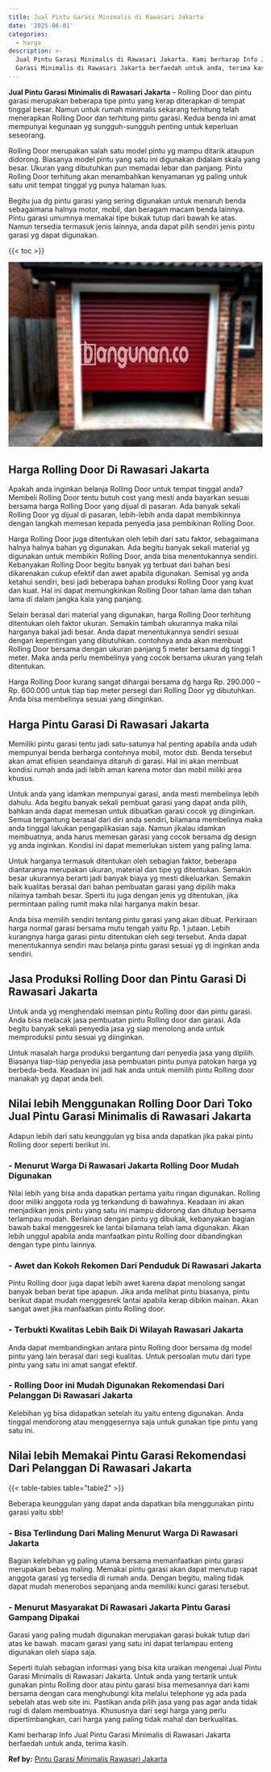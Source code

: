 ```yaml
---
title: Jual Pintu Garasi Minimalis di Rawasari Jakarta
date: '2025-06-01'
categories:
  - harga
description: >-
  Jual Pintu Garasi Minimalis di Rawasari Jakarta. Kami berharap Info Jual Pintu
  Garasi Minimalis di Rawasari Jakarta berfaedah untuk anda, terima kasih....
---
```


**Jual Pintu Garasi Minimalis di Rawasari Jakarta** – Rolling Door dan pintu garasi merupakan beberapa tipe pintu yang kerap diterapkan di tempat tinggal besar. Namun untuk rumah minimalis sekarang terhitung telah menerapkan Rolling Door dan terhitung pintu garasi. Kedua benda ini amat mempunyai kegunaan yg sungguh-sungguh penting untuk keperluan seseorang.

Rolling Door merupakan salah satu model pintu yg mampu ditarik ataupun didorong. Biasanya model pintu yang satu ini digunakan didalam skala yang besar. Ukuran yang dibutuhkan pun memadai lebar dan panjang. Pintu Rolling Door terhitung akan menambahkan kenyamanan yg paling untuk satu unit tempat tinggal yg punya halaman luas.

Begitu jua dg pintu garasi yang sering digunakan untuk menaruh benda sebagaimana halnya motor, mobil, dan beragam macam benda lainnya. Pintu garasi umumnya memakai tipe bukak tutup dari bawah ke atas. Namun tersedia termasuk jenis lainnya, anda dapat pilih sendiri jenis pintu garasi yg dapat digunakan.

{{< toc >}}

![Jual Pintu Garasi Minimalis di Rawasari Jakarta](/images/pintu-garasi-31.png)

## Harga Rolling Door Di Rawasari Jakarta

Apakah anda inginkan belanja Rolling Door untuk tempat tinggal anda? Membeli Rolling Door tentu butuh cost yang mesti anda bayarkan sesuai bersama harga Rolling Door yang dijual di pasaran. Ada banyak sekali Rolling Door yg dijual di pasaran, lebih-lebih anda dapat membikinnya dengan langkah memesan kepada penyedia jasa pembikinan Rolling Door.

Harga Rolling Door juga ditentukan oleh lebih dari satu faktor, sebagaimana halnya halnya bahan yg digunakan. Ada begitu banyak sekali material yg digunakan untuk membikin Rolling Door, anda bisa menentukannya sendiri. Kebanyakan Rolling Door begitu banyak yg terbuat dari bahan besi dikarenakan cukup efektif dan awet apabila digunakan. Semisal yg anda ketahui sendiri, besi jadi beberapa bahan produksi Rolling Door yang kuat dan kuat. Hal ini dapat memungkinkan Rolling Door tahan lama dan tahan lama di dalam jangka kala yang panjang.

Selain berasal dari material yang digunakan, harga Rolling Door terhitung ditentukan oleh faktor ukuran. Semakin tambah ukurannya maka nilai harganya bakal jadi besar. Anda dapat menentukannya sendiri sesuai dengan kepentingan yang dibutuhkan. contohnya anda akan membuat Rolling Door bersama dengan ukuran panjang 5 meter bersama dg tinggi 1 meter. Maka anda perlu membelinya yang cocok bersama ukuran yang telah ditentukan.

Harga Rolling Door kurang sangat dihargai bersama dg harga Rp. 290.000 – Rp. 600.000 untuk tiap tiap meter persegi dari Rolling Door yg dibutuhkan. Anda bisa membelinya sesuai yang diinginkan.

## Harga Pintu Garasi Di Rawasari Jakarta

Memiliki pintu garasi tentu jadi satu-satunya hal penting apabila anda udah mempunyai benda berharga contohnya mobil, motor dsb. Benda tersebut akan amat efisien seandainya ditaruh di garasi. Hal ini akan membuat kondisi rumah anda jadi lebih aman karena motor dan mobil miliki area khusus.

Untuk anda yang idamkan mempunyai garasi, anda mesti membelinya lebih dahulu. Ada begitu banyak sekali pembuat garasi yang dapat anda pilih, bahkan anda dapat memesan untuk dibuatkan garasi cocok yg diinginkan. Semua tergantung berasal dari diri anda sendiri, bilamana membelinya maka anda tinggal lakukan pengaplikasian saja. Namun jikalau idamkan membuatnya, anda harus memesan garasi yang cocok bersama dg design yg anda inginkan. Kondisi ini dapat memerlukan sistem yang paling lama.

Untuk harganya termasuk ditentukan oleh sebagian faktor, beberapa diantaranya merupakan ukuran, material dan tipe yg ditentukan. Semakin besar ukurannya berarti jadi banyak biaya yg mesti dikeluarkan. Semakin baik kualitas berasal dari bahan pembuatan garasi yang dipilih maka nilainya tambah besar. Sperti itu juga dengan jenis yg ditentukan, jika permintaan paling rumit maka nilai harganya makin besar.

Anda bisa memilih sendiri tentang pintu garasi yang akan dibuat. Perkiraan harga normal garasi bersama mutu tengah yaitu Rp. 1 jutaan. Lebih kurangnya harga garasi pintu ditentukan oleh segi tersebut. Anda dapat menentukannya sendiri mau belanja pintu garasi sesuai yg di inginkan anda sendiri.

## Jasa Produksi Rolling Door dan Pintu Garasi Di Rawasari Jakarta

Untuk anda yg menghendaki memsan pintu Rolling door dan pintu garasi. Anda bisa melacak jasa pembuatan pintu Rolling door dan garasi. Ada begitu banyak sekali penyedia jasa yg siap menolong anda untuk memproduksi pintu sesuai yg diinginkan.

Untuk masalah harga produksi bergantung dari penyedia jasa yang dipilih. Biasanya tiap-tiap penyedia jasa pembuatan pintu punya patokan harga yg berbeda-beda. Keadaan ini jadi hak anda untuk memilih pintu Rolling door manakah yg dapat anda beli.

## Nilai lebih Menggunakan Rolling Door Dari Toko Jual Pintu Garasi Minimalis di Rawasari Jakarta

Adapun lebih dari satu keunggulan yg bisa anda dapatkan jika pakai pintu Rolling door seperti berikut ini.

### \- Menurut Warga Di Rawasari Jakarta Rolling Door Mudah Digunakan

Nilai lebih yang bisa anda dapatkan pertama yaitu ringan digunakan. Rolling door miliki anggota roda yg terkandung di bawahnya. Keadaan ini akan menjadikan jenis pintu yang satu ini mampu didorong dan ditutup bersama terlampau mudah. Berlainan dengan pintu yg dibukak, kebanyakan bagian bawah bakal menggesrek ke lantai bilamana telah lama digunakan. Akan lebih unggul apabila anda manfaatkan pintu Rolling door dibandingkan dengan type pintu lainnya.

### \- Awet dan Kokoh Rekomen Dari Penduduk Di Rawasari Jakarta

Pintu Rolling door juga dapat lebih awet karena dapat menolong sangat banyak beban berat tipe apapun. Jika anda melihat pintu biasanya, pintu berikut dapat mudah menggesrek lantai apabila kerap dibikin mainan. Akan sangat awet jika manfaatkan pintu Rolling door.

### \- Terbukti Kwalitas Lebih Baik Di Wilayah Rawasari Jakarta

Anda dapat membandingkan antara pintu Rolling door bersama dg model pintu yang lain berasal dari segi kualitas. Untuk persoalan mutu dari type pintu yang satu ini amat sangat efektif.

### \- Rolling Door ini Mudah Digunakan Rekomendasi Dari Pelanggan Di Rawasari Jakarta

Kelebihan yg bisa didapatkan setelah itu yaitu enteng digunakan. Anda tinggal mendorong atau menggesernya saja untuk gunakan tipe pintu yang satu ini.

## Nilai lebih Memakai Pintu Garasi Rekomendasi Dari Pelanggan Di Rawasari Jakarta

{{< table-tables table="table2" >}}

Beberapa keunggulan yang dapat anda dapatkan bila menggunakan pintu garasi yaitu sbb!

### \- Bisa Terlindung Dari Maling Menurut Warga Di Rawasari Jakarta

Bagian kelebihan yg paling utama bersama memanfaatkan pintu garasi merupakan bebas maling. Memakai pintu garasi akan dapat menutup rapat anggota garasi yg tersedia di rumah anda. Dengan begitu, maling tidak dapat mudah menerobos sepanjang anda memiliki kunci garasi tersebut.

### \- Menurut Masyarakat Di Rawasari Jakarta Pintu Garasi Gampang Dipakai

Garasi yang paling mudah digunakan merupakan garasi bukak tutup dari atas ke bawah. macam garasi yang satu ini dapat terlampau enteng digunakan oleh siapa saja.

Seperti itulah sebagian informasi yang bisa kita uraikan mengenai Jual Pintu Garasi Minimalis di Rawasari Jakarta. Untuk anda yang tertarik untuk gunakan pintu Rolling door atau pintu garasi bisa memesannya dari kami bersama dengan cara menghubungi kita melalui telephone yg ada pada sebelah atas web site ini. Pastikan anda pilih jasa yang pas agar anda tidak rugi di dalam membuatnya. Khususnya dari segi harga yang perlu dipertimbangkan, cari harga yang paling tidak mahal dan berkualitas.

Kami berharap Info Jual Pintu Garasi Minimalis di Rawasari Jakarta berfaedah untuk anda, terima kasih.

**Ref by:** [Pintu Garasi Minimalis Rawasari Jakarta](https://id.wikipedia.org/wiki/Pintu)
